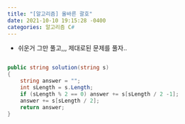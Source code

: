 ```yaml
---
title: "[알고리즘] 올바른 괄호"
date: 2021-10-10 19:15:28 -0400
categories: 알고리즘 C#
---
```



- 쉬운거 그만 풀고,,, 제대로된 문제를 풀자..


```csharp

public string solution(string s)
{
    string answer = "";
    int sLength = s.Length;
    if (sLength % 2 == 0) answer += s[sLength / 2 -1];
    answer += s[sLength / 2];
    return answer;
}
```